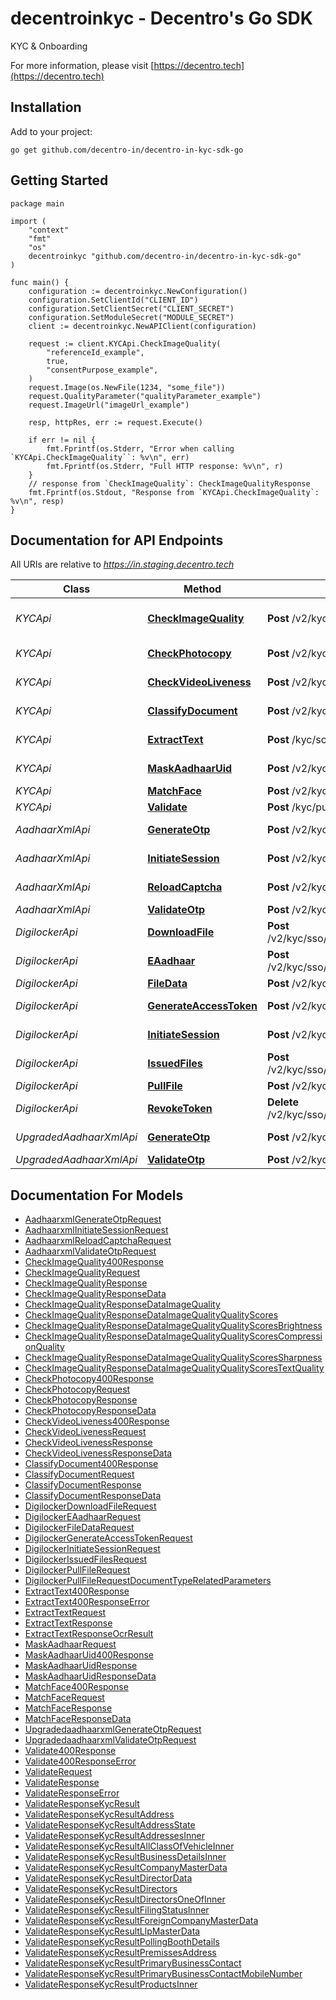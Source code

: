 # decentroinkyc - Decentro's Go SDK

KYC & Onboarding

For more information, please visit [https://decentro.tech](https://decentro.tech)

## Installation

Add to your project:

```shell
go get github.com/decentro-in/decentro-in-kyc-sdk-go
```

## Getting Started

```golang
package main

import (
    "context"
    "fmt"
    "os"
    decentroinkyc "github.com/decentro-in/decentro-in-kyc-sdk-go"
)

func main() {
    configuration := decentroinkyc.NewConfiguration()
    configuration.SetClientId("CLIENT_ID")
    configuration.SetClientSecret("CLIENT_SECRET")
    configuration.SetModuleSecret("MODULE_SECRET")
    client := decentroinkyc.NewAPIClient(configuration)

    request := client.KYCApi.CheckImageQuality(
        "referenceId_example",
        true,
        "consentPurpose_example",
    )
    request.Image(os.NewFile(1234, "some_file"))
    request.QualityParameter("qualityParameter_example")
    request.ImageUrl("imageUrl_example")
    
    resp, httpRes, err := request.Execute()

    if err != nil {
        fmt.Fprintf(os.Stderr, "Error when calling `KYCApi.CheckImageQuality``: %v\n", err)
        fmt.Fprintf(os.Stderr, "Full HTTP response: %v\n", r)
    }
    // response from `CheckImageQuality`: CheckImageQualityResponse
    fmt.Fprintf(os.Stdout, "Response from `KYCApi.CheckImageQuality`: %v\n", resp)
}

```

## Documentation for API Endpoints

All URIs are relative to *https://in.staging.decentro.tech*

Class | Method | HTTP request | Description
------------ | ------------- | ------------- | -------------
*KYCApi* | [**CheckImageQuality**](docs/KYCApi.md#checkimagequality) | **Post** /v2/kyc/forensics/image_quality | Image Quality Check
*KYCApi* | [**CheckPhotocopy**](docs/KYCApi.md#checkphotocopy) | **Post** /v2/kyc/forensics/photocopy_check | Photocopy Check
*KYCApi* | [**CheckVideoLiveness**](docs/KYCApi.md#checkvideoliveness) | **Post** /v2/kyc/forensics/video_liveness | Liveness Check
*KYCApi* | [**ClassifyDocument**](docs/KYCApi.md#classifydocument) | **Post** /v2/kyc/document_classification | ID Classification
*KYCApi* | [**ExtractText**](docs/KYCApi.md#extracttext) | **Post** /kyc/scan_extract/ocr | Scan &amp; Extract
*KYCApi* | [**MaskAadhaarUid**](docs/KYCApi.md#maskaadhaaruid) | **Post** /v2/kyc/identities/mask_aadhaar_uid | Aadhaar Masking
*KYCApi* | [**MatchFace**](docs/KYCApi.md#matchface) | **Post** /v2/kyc/forensics/face_match | Face Match
*KYCApi* | [**Validate**](docs/KYCApi.md#validate) | **Post** /kyc/public_registry/validate | Validate
*AadhaarXmlApi* | [**GenerateOtp**](docs/AadhaarXmlApi.md#generateotp) | **Post** /v2/kyc/aadhaar_connect/otp | Generate OTP
*AadhaarXmlApi* | [**InitiateSession**](docs/AadhaarXmlApi.md#initiatesession) | **Post** /v2/kyc/aadhaar_connect | Initiate Session
*AadhaarXmlApi* | [**ReloadCaptcha**](docs/AadhaarXmlApi.md#reloadcaptcha) | **Post** /v2/kyc/aadhaar_connect/captcha/reload | Reload Captcha
*AadhaarXmlApi* | [**ValidateOtp**](docs/AadhaarXmlApi.md#validateotp) | **Post** /v2/kyc/aadhaar_connect/otp/validate | Validate OTP
*DigilockerApi* | [**DownloadFile**](docs/DigilockerApi.md#downloadfile) | **Post** /v2/kyc/sso/digilocker/{initial_decentro_txn_id}/file/download | Download File
*DigilockerApi* | [**EAadhaar**](docs/DigilockerApi.md#eaadhaar) | **Post** /v2/kyc/sso/digilocker/{initial_decentro_txn_id}/eaadhaar | eAadhaar
*DigilockerApi* | [**FileData**](docs/DigilockerApi.md#filedata) | **Post** /v2/kyc/sso/digilocker/{initial_decentro_txn_id}/file | File Data
*DigilockerApi* | [**GenerateAccessToken**](docs/DigilockerApi.md#generateaccesstoken) | **Post** /v2/kyc/sso/digilocker/{initial_decentro_txn_id}/token | Access Token
*DigilockerApi* | [**InitiateSession**](docs/DigilockerApi.md#initiatesession) | **Post** /v2/kyc/sso/digilocker/session | Initiate Session
*DigilockerApi* | [**IssuedFiles**](docs/DigilockerApi.md#issuedfiles) | **Post** /v2/kyc/sso/digilocker/{initial_decentro_txn_id}/files/issued | Issued Files
*DigilockerApi* | [**PullFile**](docs/DigilockerApi.md#pullfile) | **Post** /v2/kyc/sso/digilocker/{initial_decentro_txn_id}/file/pull | Pull File
*DigilockerApi* | [**RevokeToken**](docs/DigilockerApi.md#revoketoken) | **Delete** /v2/kyc/sso/digilocker/session/{initial_decentro_txn_id} | Revoke Token
*UpgradedAadhaarXmlApi* | [**GenerateOtp**](docs/UpgradedAadhaarXmlApi.md#generateotp) | **Post** /v2/kyc/aadhaar/otp | Generate OTP
*UpgradedAadhaarXmlApi* | [**ValidateOtp**](docs/UpgradedAadhaarXmlApi.md#validateotp) | **Post** /v2/kyc/aadhaar/otp/validate | Validate OTP


## Documentation For Models

 - [AadhaarxmlGenerateOtpRequest](docs/AadhaarxmlGenerateOtpRequest.md)
 - [AadhaarxmlInitiateSessionRequest](docs/AadhaarxmlInitiateSessionRequest.md)
 - [AadhaarxmlReloadCaptchaRequest](docs/AadhaarxmlReloadCaptchaRequest.md)
 - [AadhaarxmlValidateOtpRequest](docs/AadhaarxmlValidateOtpRequest.md)
 - [CheckImageQuality400Response](docs/CheckImageQuality400Response.md)
 - [CheckImageQualityRequest](docs/CheckImageQualityRequest.md)
 - [CheckImageQualityResponse](docs/CheckImageQualityResponse.md)
 - [CheckImageQualityResponseData](docs/CheckImageQualityResponseData.md)
 - [CheckImageQualityResponseDataImageQuality](docs/CheckImageQualityResponseDataImageQuality.md)
 - [CheckImageQualityResponseDataImageQualityQualityScores](docs/CheckImageQualityResponseDataImageQualityQualityScores.md)
 - [CheckImageQualityResponseDataImageQualityQualityScoresBrightness](docs/CheckImageQualityResponseDataImageQualityQualityScoresBrightness.md)
 - [CheckImageQualityResponseDataImageQualityQualityScoresCompressionQuality](docs/CheckImageQualityResponseDataImageQualityQualityScoresCompressionQuality.md)
 - [CheckImageQualityResponseDataImageQualityQualityScoresSharpness](docs/CheckImageQualityResponseDataImageQualityQualityScoresSharpness.md)
 - [CheckImageQualityResponseDataImageQualityQualityScoresTextQuality](docs/CheckImageQualityResponseDataImageQualityQualityScoresTextQuality.md)
 - [CheckPhotocopy400Response](docs/CheckPhotocopy400Response.md)
 - [CheckPhotocopyRequest](docs/CheckPhotocopyRequest.md)
 - [CheckPhotocopyResponse](docs/CheckPhotocopyResponse.md)
 - [CheckPhotocopyResponseData](docs/CheckPhotocopyResponseData.md)
 - [CheckVideoLiveness400Response](docs/CheckVideoLiveness400Response.md)
 - [CheckVideoLivenessRequest](docs/CheckVideoLivenessRequest.md)
 - [CheckVideoLivenessResponse](docs/CheckVideoLivenessResponse.md)
 - [CheckVideoLivenessResponseData](docs/CheckVideoLivenessResponseData.md)
 - [ClassifyDocument400Response](docs/ClassifyDocument400Response.md)
 - [ClassifyDocumentRequest](docs/ClassifyDocumentRequest.md)
 - [ClassifyDocumentResponse](docs/ClassifyDocumentResponse.md)
 - [ClassifyDocumentResponseData](docs/ClassifyDocumentResponseData.md)
 - [DigilockerDownloadFileRequest](docs/DigilockerDownloadFileRequest.md)
 - [DigilockerEAadhaarRequest](docs/DigilockerEAadhaarRequest.md)
 - [DigilockerFileDataRequest](docs/DigilockerFileDataRequest.md)
 - [DigilockerGenerateAccessTokenRequest](docs/DigilockerGenerateAccessTokenRequest.md)
 - [DigilockerInitiateSessionRequest](docs/DigilockerInitiateSessionRequest.md)
 - [DigilockerIssuedFilesRequest](docs/DigilockerIssuedFilesRequest.md)
 - [DigilockerPullFileRequest](docs/DigilockerPullFileRequest.md)
 - [DigilockerPullFileRequestDocumentTypeRelatedParameters](docs/DigilockerPullFileRequestDocumentTypeRelatedParameters.md)
 - [ExtractText400Response](docs/ExtractText400Response.md)
 - [ExtractText400ResponseError](docs/ExtractText400ResponseError.md)
 - [ExtractTextRequest](docs/ExtractTextRequest.md)
 - [ExtractTextResponse](docs/ExtractTextResponse.md)
 - [ExtractTextResponseOcrResult](docs/ExtractTextResponseOcrResult.md)
 - [MaskAadhaarRequest](docs/MaskAadhaarRequest.md)
 - [MaskAadhaarUid400Response](docs/MaskAadhaarUid400Response.md)
 - [MaskAadhaarUidResponse](docs/MaskAadhaarUidResponse.md)
 - [MaskAadhaarUidResponseData](docs/MaskAadhaarUidResponseData.md)
 - [MatchFace400Response](docs/MatchFace400Response.md)
 - [MatchFaceRequest](docs/MatchFaceRequest.md)
 - [MatchFaceResponse](docs/MatchFaceResponse.md)
 - [MatchFaceResponseData](docs/MatchFaceResponseData.md)
 - [UpgradedaadhaarxmlGenerateOtpRequest](docs/UpgradedaadhaarxmlGenerateOtpRequest.md)
 - [UpgradedaadhaarxmlValidateOtpRequest](docs/UpgradedaadhaarxmlValidateOtpRequest.md)
 - [Validate400Response](docs/Validate400Response.md)
 - [Validate400ResponseError](docs/Validate400ResponseError.md)
 - [ValidateRequest](docs/ValidateRequest.md)
 - [ValidateResponse](docs/ValidateResponse.md)
 - [ValidateResponseError](docs/ValidateResponseError.md)
 - [ValidateResponseKycResult](docs/ValidateResponseKycResult.md)
 - [ValidateResponseKycResultAddress](docs/ValidateResponseKycResultAddress.md)
 - [ValidateResponseKycResultAddressState](docs/ValidateResponseKycResultAddressState.md)
 - [ValidateResponseKycResultAddressesInner](docs/ValidateResponseKycResultAddressesInner.md)
 - [ValidateResponseKycResultAllClassOfVehicleInner](docs/ValidateResponseKycResultAllClassOfVehicleInner.md)
 - [ValidateResponseKycResultBusinessDetailsInner](docs/ValidateResponseKycResultBusinessDetailsInner.md)
 - [ValidateResponseKycResultCompanyMasterData](docs/ValidateResponseKycResultCompanyMasterData.md)
 - [ValidateResponseKycResultDirectorData](docs/ValidateResponseKycResultDirectorData.md)
 - [ValidateResponseKycResultDirectors](docs/ValidateResponseKycResultDirectors.md)
 - [ValidateResponseKycResultDirectorsOneOfInner](docs/ValidateResponseKycResultDirectorsOneOfInner.md)
 - [ValidateResponseKycResultFilingStatusInner](docs/ValidateResponseKycResultFilingStatusInner.md)
 - [ValidateResponseKycResultForeignCompanyMasterData](docs/ValidateResponseKycResultForeignCompanyMasterData.md)
 - [ValidateResponseKycResultLlpMasterData](docs/ValidateResponseKycResultLlpMasterData.md)
 - [ValidateResponseKycResultPollingBoothDetails](docs/ValidateResponseKycResultPollingBoothDetails.md)
 - [ValidateResponseKycResultPremissesAddress](docs/ValidateResponseKycResultPremissesAddress.md)
 - [ValidateResponseKycResultPrimaryBusinessContact](docs/ValidateResponseKycResultPrimaryBusinessContact.md)
 - [ValidateResponseKycResultPrimaryBusinessContactMobileNumber](docs/ValidateResponseKycResultPrimaryBusinessContactMobileNumber.md)
 - [ValidateResponseKycResultProductsInner](docs/ValidateResponseKycResultProductsInner.md)
